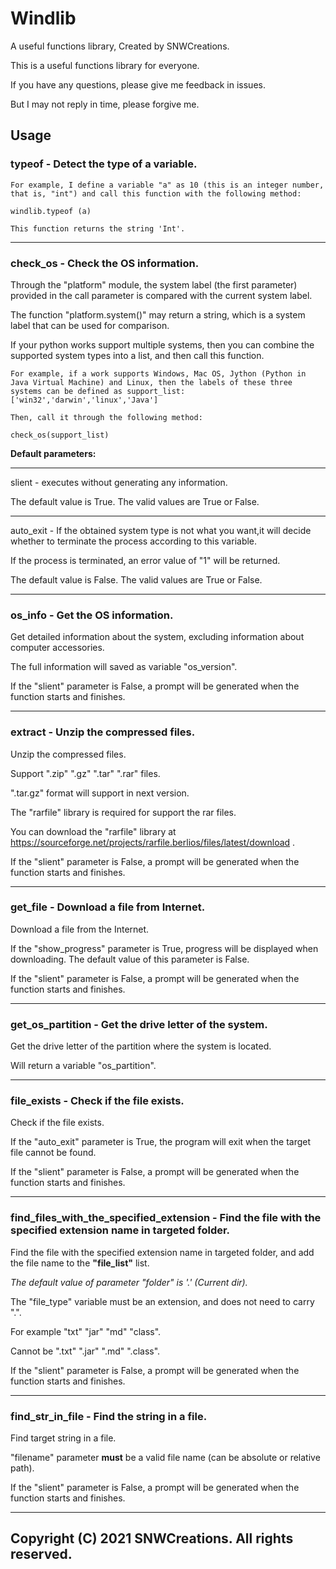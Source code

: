 # **Windlib**

A useful functions library, Created by SNWCreations.

This is a useful functions library for everyone.

If you have any questions, please give me feedback in issues.

But I may not reply in time, please forgive me.


## **Usage**

### **typeof - Detect the type of a variable.**

    For example, I define a variable "a" as 10 (this is an integer number, that is, "int") and call this function with the following method:

    windlib.typeof (a)

    This function returns the string 'Int'.

---

### **check_os - Check the OS information.**

Through the "platform" module, the system label (the first parameter) provided in the call parameter is compared with the current system label.

The function "platform.system()" may return a string, which is a system label that can be used for comparison.

If your python works support multiple systems, then you can combine the supported system types into a list, and then call this function.

    For example, if a work supports Windows, Mac OS, Jython (Python in Java Virtual Machine) and Linux, then the labels of these three systems can be defined as support_list: ['win32','darwin','linux','Java']

    Then, call it through the following method:

    check_os(support_list)


**Default parameters:**

---

slient - executes without generating any information.

The default value is True. The valid values are True or False.

---

auto_exit - If the obtained system type is not what you want,it will decide whether to terminate the process according to this variable.

If the process is terminated, an error value of "1" will be returned.

The default value is False. The valid values are True or False.

---

### **os_info - Get the OS information.**

Get detailed information about the system, excluding information about computer accessories.

The full information will saved as variable "os_version".

If the "slient" parameter is False, a prompt will be generated when the function starts and finishes.

---

### **extract - Unzip the compressed files.**

Unzip the compressed files.

Support ".zip" ".gz" ".tar" ".rar" files.

".tar.gz" format will support in next version.

The "rarfile" library is required for support the rar files.

You can download the "rarfile" library at https://sourceforge.net/projects/rarfile.berlios/files/latest/download .

If the "slient" parameter is False, a prompt will be generated when the function starts and finishes.

---

### **get_file - Download a file from Internet.**

Download a file from the Internet.

If the "show_progress" parameter is True, progress will be displayed when downloading. The default value of this parameter is False.

If the "slient" parameter is False, a prompt will be generated when the function starts and finishes.

---

### **get_os_partition - Get the drive letter of the system.**

Get the drive letter of the partition where the system is located.

Will return a variable "os_partition".

---

### **file_exists - Check if the file exists.**

Check if the file exists.

If the "auto_exit" parameter is True, the program will exit when the target file cannot be found.

If the "slient" parameter is False, a prompt will be generated when the function starts and finishes.

---

### **find_files_with_the_specified_extension - Find the file with the specified extension name in targeted folder.**

Find the file with the specified extension name in targeted folder, and add the file name to the **"file_list"** list.

*The default value of parameter "folder" is '.' (Current dir).*

The "file_type" variable must be an extension, and does not need to carry ".".

For example "txt" "jar" "md" "class".

Cannot be ".txt" ".jar" ".md" ".class".

If the "slient" parameter is False, a prompt will be generated when the function starts and finishes.

---

### **find_str_in_file - Find the string in a file.**

Find target string in a file.

"filename" parameter **must** be a valid file name (can be absolute or relative path).

If the "slient" parameter is False, a prompt will be generated when the function starts and finishes.

---

## Copyright (C) 2021 SNWCreations. All rights reserved.